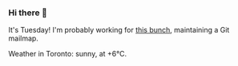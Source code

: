 ### Hi there :wave:

It's Tuesday! I'm probably working for [this bunch](https://github.com/kohofinancial), maintaining a Git mailmap.

Weather in Toronto: sunny, at +6°C.
